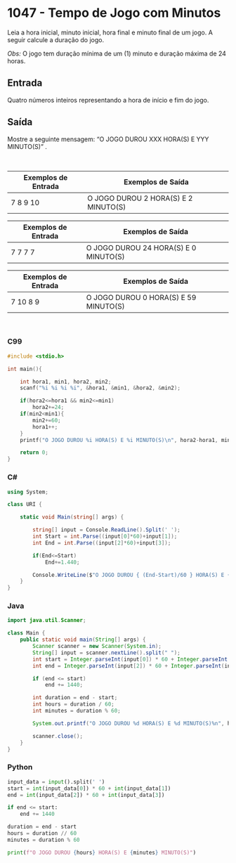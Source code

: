 # 1047 - Tempo de Jogo com Minutos

Leia a hora inicial, minuto inicial, hora final e minuto final de um jogo. A seguir calcule a duração do jogo.

_Obs:_ O jogo tem duração mínima de um (1) minuto e duração máxima de 24 horas.

## Entrada

Quatro números inteiros representando a hora de início e fim do jogo.

## Saída

Mostre a seguinte mensagem: “O JOGO DUROU XXX HORA(S) E YYY MINUTO(S)” .

&nbsp;

| Exemplos de Entrada | Exemplos de Saída                    |
| ------------------- | ------------------------------------ |
| 7 8 9 10            | O JOGO DUROU 2 HORA(S) E 2 MINUTO(S) |

| Exemplos de Entrada | Exemplos de Saída                     |
| ------------------- | ------------------------------------- |
| 7 7 7 7             | O JOGO DUROU 24 HORA(S) E 0 MINUTO(S) |

| Exemplos de Entrada | Exemplos de Saída                     |
| ------------------- | ------------------------------------- |
| 7 10 8 9            | O JOGO DUROU 0 HORA(S) E 59 MINUTO(S) |

&nbsp;

### C99

```c
#include <stdio.h>

int main(){

    int hora1, min1, hora2, min2;
    scanf("%i %i %i %i", &hora1, &min1, &hora2, &min2);

    if(hora2<=hora1 && min2<=min1)
        hora2+=24;
    if(min2<min1){
        min2+=60;
        hora1++;
    }
    printf("O JOGO DUROU %i HORA(S) E %i MINUTO(S)\n", hora2-hora1, min2-min1);

    return 0;
}
```

### C#

```cs
using System;

class URI {

    static void Main(string[] args) {

        string[] input = Console.ReadLine().Split(' ');
        int Start = int.Parse((input[0]*60)+input[1]);
        int End = int.Parse((input[2]*60)+input[3]);

        if(End<=Start)
            End+=1.440;

        Console.WriteLine($"O JOGO DUROU { (End-Start)/60 } HORA(S) E { (End-Start)%60 } MINUTO(S)");
    }
}
```

### Java

```java
import java.util.Scanner;

class Main {
    public static void main(String[] args) {
        Scanner scanner = new Scanner(System.in);
        String[] input = scanner.nextLine().split(" ");
        int start = Integer.parseInt(input[0]) * 60 + Integer.parseInt(input[1]);
        int end = Integer.parseInt(input[2]) * 60 + Integer.parseInt(input[3]);

        if (end <= start)
            end += 1440;

        int duration = end - start;
        int hours = duration / 60;
        int minutes = duration % 60;

        System.out.printf("O JOGO DUROU %d HORA(S) E %d MINUTO(S)%n", hours, minutes);

        scanner.close();
    }
}
```

### Python

```python
input_data = input().split(' ')
start = int(input_data[0]) * 60 + int(input_data[1])
end = int(input_data[2]) * 60 + int(input_data[3])

if end <= start:
    end += 1440

duration = end - start
hours = duration // 60
minutes = duration % 60

print(f"O JOGO DUROU {hours} HORA(S) E {minutes} MINUTO(S)")
```
